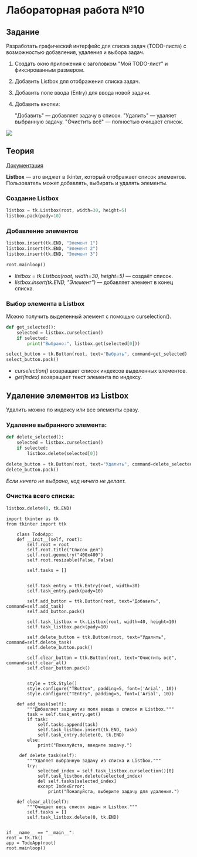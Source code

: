# Лабораторная работа №10

## Задание

Разработать графический интерфейс для списка задач (TODO-листа) с возможностью добавления, удаления и выбора задач.

1. Создать окно приложения с заголовком "Мой TODO-лист" и фиксированным размером.

2. Добавить Listbox для отображения списка задач.

3. Добавить поле ввода (Entry) для ввода новой задачи.

4. Добавить кнопки:

    "Добавить" — добавляет задачу в список.
    "Удалить" — удаляет выбранную задачу.
    "Очистить всё" — полностью очищает список.

<img src="./.repo/todo.png" />

## Теория

[Документация](https://metanit.com/python/tkinter/2.12.php)

**Listbox** — это виджет в tkinter, который отображает список элементов. Пользователь может добавлять, выбирать и удалять элементы.

### Создание Listbox

```python
listbox = tk.Listbox(root, width=30, height=5)
listbox.pack(pady=10)
```

### Добавление элементов

```python
listbox.insert(tk.END, "Элемент 1")
listbox.insert(tk.END, "Элемент 2")
listbox.insert(tk.END, "Элемент 3")

root.mainloop()
```

- _listbox = tk.Listbox(root, width=30, height=5)_ — создаёт список.
- _listbox.insert(tk.END, "Элемент")_ — добавляет элемент в конец списка.

### Выбор элемента в Listbox

Можно получить выделенный элемент с помощью curselection().

```python
def get_selected():
    selected = listbox.curselection()
    if selected:
        print("Выбрано:", listbox.get(selected[0]))

select_button = tk.Button(root, text="Выбрать", command=get_selected)
select_button.pack()
```

- _curselection()_ возвращает список индексов выделенных элементов.
- _get(index)_ возвращает текст элемента по индексу.

## Удаление элементов из Listbox

Удалить можно по индексу или все элементы сразу.

### Удаление выбранного элемента:

```python
def delete_selected():
    selected = listbox.curselection()
    if selected:
        listbox.delete(selected[0])

delete_button = tk.Button(root, text="Удалить", command=delete_selected)
delete_button.pack()
```

_Если ничего не выбрано, код ничего не делает._

### Очистка всего списка:

```python
listbox.delete(0, tk.END)
```



    import tkinter as tk
    from tkinter import ttk  

        class TodoApp:
        def __init__(self, root):
            self.root = root
            self.root.title("Список дел")
            self.root.geometry("400x400")  
            self.root.resizable(False, False)

            self.tasks = [] 

       
            self.task_entry = ttk.Entry(root, width=30) 
            self.task_entry.pack(pady=10)

            self.add_button = ttk.Button(root, text="Добавить", command=self.add_task)
            self.add_button.pack()

            self.task_listbox = tk.Listbox(root, width=40, height=10)
            self.task_listbox.pack(pady=10)

            self.delete_button = ttk.Button(root, text="Удалить", command=self.delete_task)
            self.delete_button.pack()

            self.clear_button = ttk.Button(root, text="Очистить всё", command=self.clear_all)
            self.clear_button.pack()

        
            style = ttk.Style()
            style.configure("TButton", padding=5, font=('Arial', 10)) 
            style.configure("TEntry", padding=5, font=('Arial', 10)) 

        def add_task(self):
            """Добавляет задачу из поля ввода в список и Listbox."""
            task = self.task_entry.get()
            if task:  
                self.tasks.append(task)
                self.task_listbox.insert(tk.END, task)  
                self.task_entry.delete(0, tk.END) 
            else:
                print("Пожалуйста, введите задачу.") 

         def delete_task(self):
            """Удаляет выбранную задачу из списка и Listbox."""
            try:
                selected_index = self.task_listbox.curselection()[0]  
                self.task_listbox.delete(selected_index)  
                del self.tasks[selected_index]  
                except IndexError:
                    print("Пожалуйста, выберите задачу для удаления.") 

        def clear_all(self):
            """Очищает весь список задач и Listbox."""
            self.tasks = []
            self.task_listbox.delete(0, tk.END)  


    if __name__ == "__main__":
    root = tk.Tk()
    app = TodoApp(root)
    root.mainloop()
